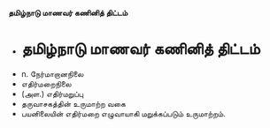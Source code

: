 **தமிழ்நாடு மாணவர் கணினித் திட்டம்**
- # தமிழ்நாடு மாணவர் கணினித் திட்டம்
- n. நேர்மாறானநிலை
- எதிர்மறைநிலை
- (அள.) எதிர்மறுப்பு
- தருவாசகத்தின் உருமாற்ற வகை
- பயனிலையின் எதிர்மறை எழுவாயாகி மறுக்கப்படும் உருமாற்றம்.

